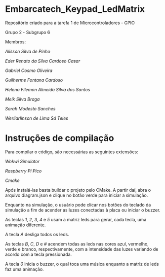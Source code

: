 # Embarcatech_Keypad_LedMatrix
Repositório criado para a tarefa 1 de Microcontroladores - GPIO

Grupo 2 - Subgrupo 6

Membros:

*Alisson Silva de Pinho*

*Eder Renato da Silva Cardoso Casar*

*Gabriel Cosmo Oliveira*

*Guilherme Fontana Cardoso*

*Helena Filemon Almeida Silva dos Santos*

*Melk Silva Braga*

*Sarah Modesto Sanches*

*Werliarlinson de Lima Sá Teles*

# Instruções de compilação

Para compilar o código, são necessárias as seguintes extensões: 

*Wokwi Simulator*

*Raspberry Pi Pico*

*Cmake*

Após instalá-las basta buildar o projeto pelo CMake. A partir daí, abra o arquivo 
diagram.json e clique no botão verde para iniciar a simulação.

Enquanto na simulação, o usuário pode clicar nos botões do teclado da simulação
a fim de acender as luzes conectadas à placa ou iniciar o buzzer.

As teclas *1*, *2*, *3*, *4* e *5* usam a matriz leds para gerar, cada tecla, uma animação diferente.

A tecla *A* desliga todos os leds.

As teclas *B*, *C*, *D* e *#* acendem todas as leds nas cores azul, vermelho, verde e branco,
respectivamente, com a intensidade das luzes variando de acordo com a tecla pressionada.

A tecla *0* inicia o buzzer, o qual toca uma música enquanto a matriz de leds faz uma animação.
